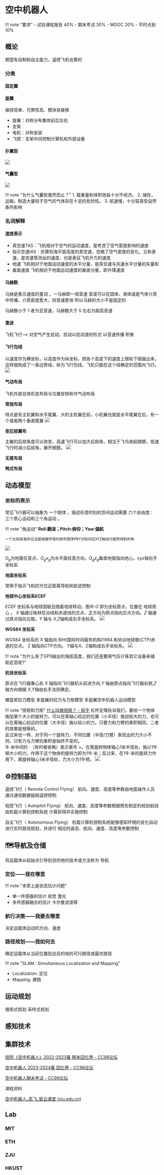 # 空中机器人
!!! note "要求"
    - 试验课程报告 40%
    - 期末考试 30%
    - MOOC 20%
    - 平时点到 10%

## 概论
期望有自制和自主能力，遥控飞机也算的
### 分类
#### 固定翼

#### 旋翼

操控简单、可靠性高、模块易替换

- 旋翼：对称分布集体前后左右
- 支架
- 电机：对称安装
- 飞控：支架中间控制计算机和外部设备

#### 扑翼型

![](https://philfan-pic.oss-cn-beijing.aliyuncs.com/img/20240911134640.png)

#### 气囊型

![](https://philfan-pic.oss-cn-beijing.aliyuncs.com/img/20240911134634.png)

!!! note "为什么气囊型戛然而止？"
    1. 载重量和体积效益十分不经济。
    2. 储存，运输，制造大量轻于空气的气体存在十足的危险性。
    3. 航速慢，十分容易受自然条件影响

### 名词解释
#### 速度表示
- 真空速TAS：飞机相对于空气的运动速度，是考虑了空气密度影响的速度
- 指示空速IAS：折算到海平面高度的真空速，忽略了空气密度的变化，又称表速，是空速管测出的速度，也是表征飞机升力的速度
- 地速 飞机相对于地面运动速度的水平分量，是真空速与风速水平分量的矢量和
- 垂直速度 飞机相对于地面运动速度的垂直分量，即升降速度

#### 马赫数
马赫是表示速度的量词 。一马赫即一倍音速 音波可以在固体、液体或是气体介质中传播，介质密度愈大，则音速愈快 所以马赫的大小不是固定的

马赫数小于 1 者为亚音速，马赫数大于 5 左右为超高音速

#### 激波
飞机飞行--> 对空气产生扰动，扰动以扰动波的形式 以音速传播 积聚

#### 飞行包线
以速度作为横坐标，以高度作为纵坐标，把各个高度下的速度上限和下限画出来，这样就构成了一条边界线，称为飞行包线，飞机只能在这个线确定的范围内飞行。
![](https://philfan-pic.oss-cn-beijing.aliyuncs.com/img/20240911135732.png)


#### 气动布局
飞机外部总体形态布局与位置安排称作气动布局

**常规布局**

特点是有主机翼和水平尾翼，大的主机翼在前，小机翼也就是水平尾翼在后，有一个或者两个垂直尾翼
![](https://philfan-pic.oss-cn-beijing.aliyuncs.com/img/20240911135816.png)


**变后掠翼布**

主翼的后掠角度可以改变，高速飞行可以加大后掠角，相当于飞鸟收起翅膀，低速飞行时减小后掠角，展开翅膀。
![](https://philfan-pic.oss-cn-beijing.aliyuncs.com/img/20240911135845.png)

**无尾布局**

**鸭式布局**



## 动态模型
### 坐标的表示
常见飞行器可以抽象为 一个刚体 。描述任意时刻的空间运动需要
六个自由度： 三个质心运动和三个角运动 。

!!! note "角运动"
    **Roll:翻滚；Pitch:俯仰；Yaw:偏航**

    一个比较容易的记法是根据字母的排列顺序PRY分别对应XYZ轴进行旋转得到的角

![](https://philfan-pic.oss-cn-beijing.aliyuncs.com/img/20240911140313.png)

$O_g$为地面任意点，$O_g x_g$为水平面任意方向，$O_g z_g$垂直地面指向地心，xyz轴右手坐标系

**地面坐标系**

常用于指示飞机的方位近距离导航和航迹控制


**地球中心坐标系ECEF**

$ECEF$ 坐标系与地球固联且随着地球转动。图中 $O$ 即为坐标原点，位置在
地球质心 。 
$X$ 轴通过格林尼治线和赤道线的交点，正方向为原点指向交点方向。$Z$ 轴通过原点指向北极。$Y$ 轴与 $X$,$Z$轴构成右手坐标系。
![](https://philfan-pic.oss-cn-beijing.aliyuncs.com/img/20240911141806.png)

**WGS84 坐标系**

WGS84 坐标系的 X 轴指向 BIH(国际时间服务机构)1984.和协议地球极(CTP)赤道的交点。 
Z 轴指向CTP方向。 Y轴与X、Z轴构成右手坐标系。
![](https://philfan-pic.oss-cn-beijing.aliyuncs.com/img/20240911142242.png)

!!! note "为什么有了GPS输出的海拔高度，我们还是要用气压计等其它设备来辅助定高呢?"

**机体坐标系**

原点在飞行器重心处 $X$ 轴指向飞行器机头前进方向,$Y$ 轴由原点指向飞行器右侧,$Z$ 轴方向根据 $X$,$Y$轴由右手法则确定。


螺旋桨拉力模型
多旋翼的拉力与力矩模型
多旋翼空中机器人运动模型



!!! note "扭矩和力矩"
    [什么叫做扭矩？ - 知乎](https://www.zhihu.com/question/27154686)
    杠杆定理告诉我们，要给一个物体施加某个大小的旋转力，可以在离轴心较近的位置（小半径）施加较大的力，也可以在离轴心较远的位置（大半径）施以较小的力。只要力和力臂的乘积相同，二者的效果是相等的。<br>
    反过来也一样，对于同一个旋转力，不同位置（半径/力臂）表现出的力大小不同，只有力与力臂的乘积是始终不变的。<br>
    牛·米中间的 $\cdot$（有时被省略）表示乘号 $\times$。在离旋转物体轴心1米半径处，施以1牛顿大小的力，作用于这个物体的旋转力即为1牛·米；反过来，在1牛·米的旋转力作用下，离旋转轴心1米半径处，力大小为1牛顿。
    ![](https://philfan-pic.oss-cn-beijing.aliyuncs.com/img/20240911151007.png)
## ⚙️控制基础

遥控飞行（ Remote Control Flying）
航向、速度、高度等参数由地面操作人员通过通信数据链路遥控控制


程控飞行（ Autopilot Flying）
航向、速度、高度等参数根据预先制定的规划航线由机载计算机控制系统
计算获得并实施控制

自主飞行（ Autonomous Flying）
机载计算机控制系统能够感知环境的变化自动进行实时路径规划，并进行
相应的姿态、航向、速度、高度等参数控制
## 🗺️导航及仓储
将运载体从起始点引导到目的地的技术或方法称为 导航
### 定位——我在哪里
!!! note "本质上是状态估计问题"

- 单一传感器的估计 视觉 激光 
- 多传感器融合的估计 卡尔曼滤波等

### 航行决策——我要去哪里
决定运载体运动的方向、速度
### 路径规划——我如何去
确定运载体从当前位置到达目的地的可行路径或最优路径


!!! note "SLAM : Simultaneous Localization and Mapping"
  - Localization: 定位
  - Mapping: 建图

## 运动规划
搜索式规划
采样式规划

## 感知技术


## 集群技术

[控院《空中机器人》2022-2023春 期末回忆卷 - CC98论坛](https://www.cc98.org/topic/5587505)

[空中机器人 2023-2024春 回忆卷 - CC98论坛](https://www.cc98.org/topic/5870695)

[空中机器人期末考试 - CC98论坛](http://www-cc98-org/topic/4961864)

课程资料

[空中机器人_高飞_智云课堂 (zju.edu.cn)](https://classroom.zju.edu.cn/coursedetail?course_id=59917&tenant_code=112)


## Lab
### MIT
### ETH
### ZJU
### HKUST
